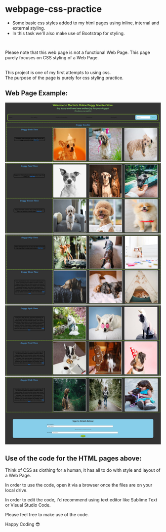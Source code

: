 # webpage-css-practice
* Some basic css styles added to my html pages using inline, internal and external styling.
* In this task we'll also make use of Bootstrap for styling.
<br/>

Please note that this web page is not a functional Web Page.
This page purely focuses on CSS styling of a Web Page.

<br/>
This project is one of my first attempts to using css.
<br/>
The purpose of the page is purely for css styling practice.

## Web Page Example:

<img src="screenshots-of-page/htmlPage1.JPG" alt="View of Web Page 1">
<img src="screenshots-of-page/htmlPage2.JPG" alt="View of Web Page 2">
<img src="screenshots-of-page/htmlPage3.JPG" alt="View of Web Page 3">
<img src="screenshots-of-page/htmlPage4.JPG" alt="View of Web Page 4">
<img src="screenshots-of-page/htmlPage5.JPG" alt="View of Web Page 5">

## Use of the code for the HTML pages above:
<p>Think of CSS as clothing for a human, it has all to do with style and layout of a Web Page.</p>
<p>In order to use the code, open it via a browser once the files are on your local drive.</p>
<p>In order to edit the code, i'd recommend using text editor like Sublime Text or Visual Studio Code.</p>
<p>Please feel free to make use of the code.</p>

<spam>Happy Coding :sunglasses:</span>

